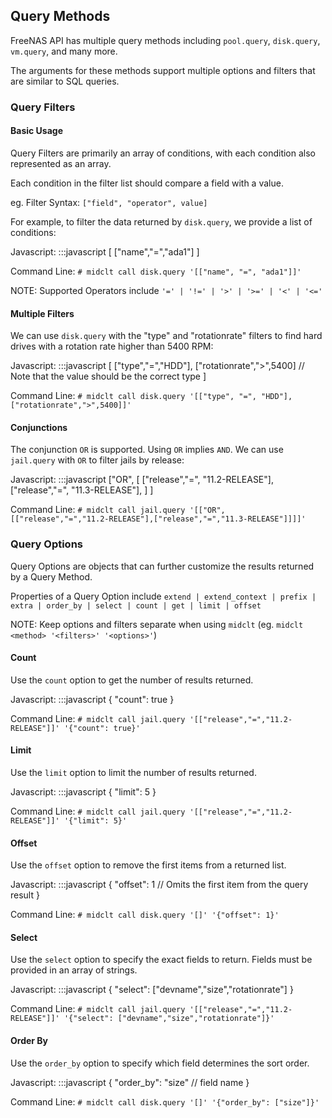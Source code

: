 ## Query Methods

FreeNAS API has multiple query methods including `pool.query`, `disk.query`, `vm.query`, and many more.

The arguments for these methods support multiple options and filters that are similar to SQL queries.

### Query Filters

#### Basic Usage

Query Filters are primarily an array of conditions, with each condition also represented as an array.

Each condition in the filter list should compare a field with a value.

eg. Filter Syntax: `["field", "operator", value]` 

For example, to filter the data returned by `disk.query`, we provide a list of conditions:

Javascript:
    :::javascript
    [
      ["name","=","ada1"] 
    ]

Command Line: `# midclt call disk.query '[["name", "=", "ada1"]]'`

NOTE: Supported Operators include `'=' | '!=' | '>' | '>=' | '<' | '<=' `

#### Multiple Filters

We can use `disk.query` with the "type" and "rotationrate" filters to find hard drives with a rotation rate higher than 5400 RPM:

Javascript:
    :::javascript
    [
      ["type","=","HDD"],
      ["rotationrate",">",5400] // Note that the value should be the correct type
    ]

Command Line: `# midclt call disk.query '[["type", "=", "HDD"],["rotationrate",">",5400]]'`

#### Conjunctions

The conjunction `OR` is supported. Using `OR` implies `AND`. We can use `jail.query` with `OR` to filter jails by release:

Javascript:
    :::javascript
    ["OR", 
      [
        ["release","=", "11.2-RELEASE"],
        ["release","=", "11.3-RELEASE"],
      ]
    ]

Command Line: `# midclt call jail.query '[["OR", [["release","=","11.2-RELEASE"],["release","=","11.3-RELEASE"]]]]'`

### Query Options

Query Options are objects that can further customize the results returned by a Query Method.

Properties of a Query Option include `extend | extend_context | prefix | extra | order_by | select | count | get | limit | offset`

NOTE: Keep options and filters separate when using `midclt` (eg. `midclt <method> '<filters>' '<options>'`)

#### Count

Use the `count` option to get the number of results returned.

Javascript:
    :::javascript
    {
      "count": true
    }

Command Line: `# midclt call jail.query '[["release","=","11.2-RELEASE"]]' '{"count": true}'`

#### Limit

Use the `limit` option to limit the number of results returned.

Javascript:
    :::javascript
    {
      "limit": 5
    }

Command Line: `# midclt call jail.query '[["release","=","11.2-RELEASE"]]' '{"limit": 5}'`

#### Offset

Use the `offset` option to remove the first items from a returned list.

Javascript:
    :::javascript
    {
      "offset": 1 // Omits the first item from the query result
    }

Command Line: `# midclt call disk.query '[]' '{"offset": 1}'`

#### Select

Use the `select` option to specify the exact fields to return. Fields must be provided in an array of strings.

Javascript:
    :::javascript
    {
      "select": ["devname","size","rotationrate"]
    }

Command Line: `# midclt call jail.query '[["release","=","11.2-RELEASE"]]' '{"select": ["devname","size","rotationrate"]}'`

#### Order By

Use the `order_by` option to specify which field determines the sort order.

Javascript:
    :::javascript
    {
      "order_by": "size" // field name
    }

Command Line: `# midclt call disk.query '[]' '{"order_by": ["size"]}'`


    




